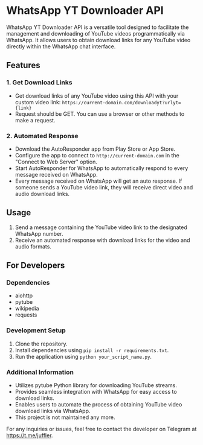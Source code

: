 # WhatsApp YT Downloader API

WhatsApp YT Downloader API is a versatile tool designed to facilitate the management and downloading of YouTube videos programmatically via WhatsApp. It allows users to obtain download links for any YouTube video directly within the WhatsApp chat interface.

## Features

### 1. Get Download Links
- Get download links of any YouTube video using this API with your custom video link: `https://current-domain.com/downloadyt?urlyt={link}`
- Request should be GET. You can use a browser or other methods to make a request.

### 2. Automated Response
- Download the AutoResponder app from Play Store or App Store.
- Configure the app to connect to `http://current-domain.com` in the "Connect to Web Server" option.
- Start AutoResponder for WhatsApp to automatically respond to every message received on WhatsApp.
- Every message received on WhatsApp will get an auto response. If someone sends a YouTube video link, they will receive direct video and audio download links.

## Usage

1. Send a message containing the YouTube video link to the designated WhatsApp number.
2. Receive an automated response with download links for the video and audio formats.

## For Developers

### Dependencies
- aiohttp
- pytube
- wikipedia
- requests

### Development Setup
1. Clone the repository.
2. Install dependencies using `pip install -r requirements.txt`.
3. Run the application using `python your_script_name.py`.

### Additional Information
- Utilizes pytube Python library for downloading YouTube streams.
- Provides seamless integration with WhatsApp for easy access to download links.
- Enables users to automate the process of obtaining YouTube video download links via WhatsApp.
- This project is not maintained any more.

For any inquiries or issues, feel free to contact the developer on Telegram at https://t.me/juffler.
